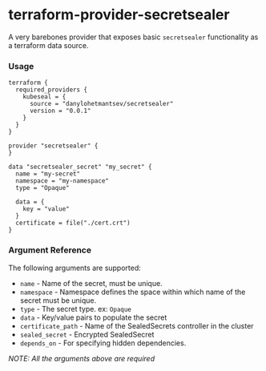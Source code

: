 terraform-provider-secretsealer
================================

A very barebones provider that exposes basic `secretsealer` functionality as a terraform data source.


### Usage

```HCL
terraform {
  required_providers {
    kubeseal = {
      source = "danylohetmantsev/secretsealer"
      version = "0.0.1"
    }
  }
}

provider "secretsealer" {
}

data "secretsealer_secret" "my_secret" {
  name = "my-secret"
  namespace = "my-namespace"
  type = "Opaque"

  data = {
    key = "value"
  }
  certificate = file("./cert.crt")
}
```


### Argument Reference

The following arguments are supported:
- `name` - Name of the secret, must be unique.
- `namespace` - Namespace defines the space within which name of the secret must be unique.
- `type` -  The secret type. ex: `Opaque`
- `data` - Key/value pairs to populate the secret
- `certificate_path` - Name of the SealedSecrets controller in the cluster
- `sealed_secret` - Encrypted SealedSecret
- `depends_on` - For specifying hidden dependencies.

*NOTE: All the arguments above are required*
